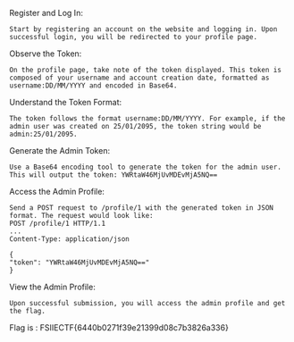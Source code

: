 Register and Log In:

    Start by registering an account on the website and logging in. Upon successful login, you will be redirected to your profile page.

Observe the Token:

    On the profile page, take note of the token displayed. This token is composed of your username and account creation date, formatted as username:DD/MM/YYYY and encoded in Base64.

Understand the Token Format:

    The token follows the format username:DD/MM/YYYY. For example, if the admin user was created on 25/01/2095, the token string would be admin:25/01/2095.

Generate the Admin Token:

    Use a Base64 encoding tool to generate the token for the admin user.
    This will output the token: YWRtaW46MjUvMDEvMjA5NQ==

Access the Admin Profile:

    Send a POST request to /profile/1 with the generated token in JSON format. The request would look like:
    POST /profile/1 HTTP/1.1
    ...
    Content-Type: application/json

    {
    "token": "YWRtaW46MjUvMDEvMjA5NQ=="
    }

View the Admin Profile:

    Upon successful submission, you will access the admin profile and get the flag.

Flag is : FSIIECTF{6440b0271f39e21399d08c7b3826a336}